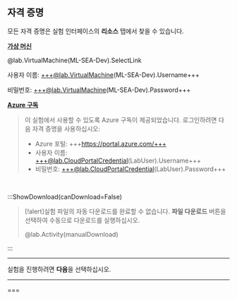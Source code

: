<style>
img {
    border: 1px solid black;
    }
</style>

## **자격 증명**

모든 자격 증명은 실험 인터페이스의 **리소스** 탭에서 찾을 수 있습니다.

<u>**가상 머신**</u>

@lab.VirtualMachine(ML-SEA-Dev).SelectLink

사용자 이름: +++@lab.VirtualMachine(ML-SEA-Dev).Username+++

비밀번호: +++@lab.VirtualMachine(ML-SEA-Dev).Password+++

<u>**Azure 구독**</u>

> 이 실험에서 사용할 수 있도록 Azure 구독이 제공되었습니다. 로그인하려면 다음 자격 증명을 사용하십시오:
>
> - Azure 포털: +++https://portal.azure.com/+++
> - 사용자 이름: +++@lab.CloudPortalCredential(LabUser).Username+++
> - 비밀번호: +++@lab.CloudPortalCredential(LabUser).Password+++


<br>

:::ShowDownload(canDownload=False)

>[!alert]실험 파일의 자동 다운로드를 완료할 수 없습니다. **파일 다운로드** 버튼을 선택하여 수동으로 다운로드를 실행하십시오.
>
> @lab.Activity(manualDownload)

:::


---

실험을 진행하려면 **다음**을 선택하십시오.

---

===
